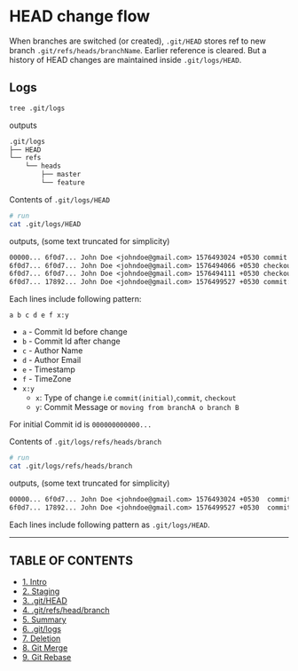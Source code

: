 # HEAD change flow

When branches are switched (or created), `.git/HEAD` stores ref to new branch `.git/refs/heads/branchName`. Earlier reference is cleared. But a history of HEAD changes are maintained inside `.git/logs/HEAD`.

## Logs

```bash
tree .git/logs
```

outputs

```bash
.git/logs
├── HEAD
└── refs
    └── heads
        ├── master
        └── feature
```

Contents of `.git/logs/HEAD`

```bash
# run
cat .git/logs/HEAD
```

outputs, (some text truncated for simplicity)

```txt
00000... 6f0d7... John Doe <johndoe@gmail.com> 1576493024 +0530 commit (initial): Commit 1
6f0d7... 6f0d7... John Doe <johndoe@gmail.com> 1576494066 +0530 checkout: moving from master to feature
6f0d7... 6f0d7... John Doe <johndoe@gmail.com> 1576494111 +0530 checkout: moving from feature to master
6f0d7... 17892... John Doe <johndoe@gmail.com> 1576499527 +0530 commit: Commit #2
```

Each lines include following pattern:

`a b c d e f x:y`

- `a` - Commit Id before change
- `b` - Commit Id after change
- `c` - Author Name
- `d` - Author Email
- `e` - Timestamp
- `f` - TimeZone
- `x:y`
  - `x`: Type of change i.e `commit(initial)`,`commit`, `checkout`
  - `y`: Commit Message or `moving from branchA o branch B`

For initial Commit id is `000000000000...`

Contents of `.git/logs/refs/heads/branch`

```bash
# run
cat .git/logs/refs/heads/branch
```

outputs, (some text truncated for simplicity)

```txt
00000... 6f0d7... John Doe <johndoe@gmail.com> 1576493024 +0530  commit (initial): Commit 1
6f0d7... 17892... John Doe <johndoe@gmail.com> 1576499527 +0530  commit: Commit #2
```

Each lines include following pattern as `.git/logs/HEAD`.

---

## TABLE OF CONTENTS

- [1. Intro](README.md)
- [2. Staging](2.Staging.md)
- [3. .git/HEAD](3.HEAD.md)
- [4. .git/refs/head/branch](4.refs.md)
- [5. Summary](5.Summary.md)
- [6. .git/logs](6.Logs.md)
- [7. Deletion](7.Deletion.md)
- [8. Git Merge](8.Merge.md)
- [9. Git Rebase](9.Rebase.md)
